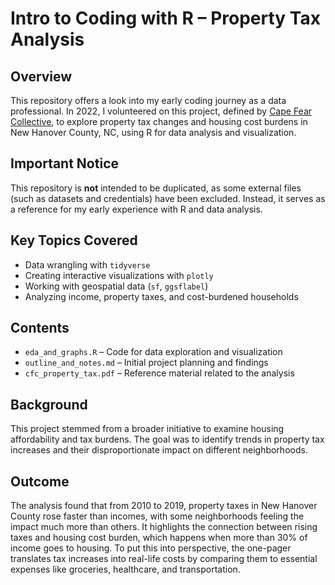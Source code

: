 # Intro to Coding with R – Property Tax Analysis  

## Overview  
This repository offers a look into my early coding journey as a data professional. In 2022, I volunteered on this project, defined by [Cape Fear Collective](https://www.capefearcollective.org/), to explore property tax changes and housing cost burdens in New Hanover County, NC, using R for data analysis and visualization.

## Important Notice  
This repository is **not** intended to be duplicated, as some external files (such as datasets and credentials) have been excluded. Instead, it serves as a reference for my early experience with R and data analysis.  

## Key Topics Covered  
- Data wrangling with `tidyverse`  
- Creating interactive visualizations with `plotly`  
- Working with geospatial data (`sf`, `ggsflabel`)  
- Analyzing income, property taxes, and cost-burdened households  

## Contents  
- `eda_and_graphs.R` – Code for data exploration and visualization  
- `outline_and_notes.md` – Initial project planning and findings  
- `cfc_property_tax.pdf` – Reference material related to the analysis  

## Background  
This project stemmed from a broader initiative to examine housing affordability and tax burdens. The goal was to identify trends in property tax increases and their disproportionate impact on different neighborhoods.  

## Outcome
The analysis found that from 2010 to 2019, property taxes in New Hanover County rose faster than incomes, with some neighborhoods feeling the impact much more than others. It highlights the connection between rising taxes and housing cost burden, which happens when more than 30% of income goes to housing. To put this into perspective, the one-pager translates tax increases into real-life costs by comparing them to essential expenses like groceries, healthcare, and transportation. 
